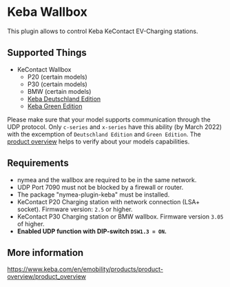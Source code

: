 # Keba Wallbox

This plugin allows to control Keba KeContact EV-Charging stations. 

## Supported Things

* KeContact Wallbox
	* P20 (certain models)
	* P30 (certain models)
	* BMW (certain models)
	* [Keba Deutschland Edition](https://a.storyblok.com/f/40131/x/fc59dc7bf7/datenblatt_deutschland_edition.pdf)
	* [Keba Green Edition](https://keba.com/download/x/7ec5b6e96f/121218_dbde.pdf)

Please make sure that your model supports communication through the UDP protocol.
Only `c-series` and `x-series` have this ability (by March 2022) with the excemption of `Deutschland Edition` and `Green Edition`. 
The [product overview](https://www.keba.com/download/x/21634787f7/kecontact-p30_productoverview_en.pdf) helps to verify about your models capabilities.

## Requirements

* nymea and the wallbox are required to be in the same network. 
* UDP Port 7090 must not be blocked by a firewall or router.
* The package "nymea-plugin-keba" must be installed.
* KeContact P20 Charging station with network connection (LSA+  socket). Firmware version: `2.5` or higher.
* KeContact P30 Charging station or BMW  wallbox. Firmware version `3.05` of higher.
* **Enabled UDP function with DIP-switch `DSW1.3 = ON`.**

## More information

https://www.keba.com/en/emobility/products/product-overview/product_overview
